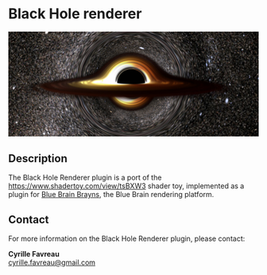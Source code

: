 # Black Hole renderer

![banner](doc/blackhole_banner.png)

## Description
The Black Hole Renderer plugin is a port of the https://www.shadertoy.com/view/tsBXW3 shader toy, implemented as a plugin for [Blue Brain Brayns](https://github.com/BlueBrain/Brayns), the Blue Brain rendering platform.

## Contact

For more information on the Black Hole Renderer plugin, please contact:

__Cyrille Favreau__  
[cyrille.favreau@gmail.com](cyrille.favreau@gmail.com) 
